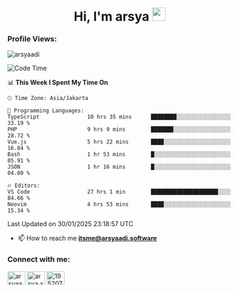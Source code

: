 <h1 align="center">Hi, I'm arsya 
  <img src="https://media.giphy.com/media/hvRJCLFzcasrR4ia7z/giphy.gif" width="30px"/>
</h1>

<p align="left"> <h3>Profile Views:</h3> <img src="https://komarev.com/ghpvc/?username=arsyaadi&label=Profile%20views&color=0e75b6&style=flat" alt="arsyaadi" /> </p>

<!--START_SECTION:waka-->
![Code Time](http://img.shields.io/badge/Code%20Time-3%2C679%20hrs%2018%20mins-blue)

📊 **This Week I Spent My Time On** 

```text
🕑︎ Time Zone: Asia/Jakarta

💬 Programming Languages: 
TypeScript               10 hrs 35 mins      ████████░░░░░░░░░░░░░░░░░   33.19 % 
PHP                      9 hrs 9 mins        ███████░░░░░░░░░░░░░░░░░░   28.72 % 
Vue.js                   5 hrs 22 mins       ████░░░░░░░░░░░░░░░░░░░░░   16.84 % 
Bash                     1 hr 53 mins        █░░░░░░░░░░░░░░░░░░░░░░░░   05.91 % 
JSON                     1 hr 16 mins        █░░░░░░░░░░░░░░░░░░░░░░░░   04.00 % 

🔥 Editors: 
VS Code                  27 hrs 1 min        █████████████████████░░░░   84.66 % 
Neovim                   4 hrs 53 mins       ████░░░░░░░░░░░░░░░░░░░░░   15.34 % 
```


 Last Updated on 30/01/2025 23:18:57 UTC
<!--END_SECTION:waka-->

- 📫 How to reach me **itsme@arsyaadi.software**


<h3 align="left">Connect with me:</h3>
<p align="left">
<a href="https://linkedin.com/in/arsyaadi" target="blank"><img align="center" src="https://raw.githubusercontent.com/rahuldkjain/github-profile-readme-generator/master/src/images/icons/Social/linked-in-alt.svg" alt="arsyaadi" height="30" width="40" /></a>
<a href="https://fb.com/arsya.xkz" target="blank"><img align="center" src="https://raw.githubusercontent.com/rahuldkjain/github-profile-readme-generator/master/src/images/icons/Social/facebook.svg" alt="arsya.xkz" height="30" width="40" /></a>
<a href="https://stackoverflow.com/users/19520749" target="blank"><img align="center" src="https://raw.githubusercontent.com/rahuldkjain/github-profile-readme-generator/master/src/images/icons/Social/stack-overflow.svg" alt="19520749" height="30" width="40" /></a>
</p>
